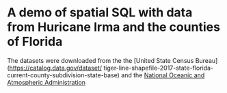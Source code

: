 # A demo of spatial SQL with data from Huricane Irma and the counties of Florida

The datasets were downloaded from the the [United State Census Bureau](https://catalog.data.gov/dataset/
tiger-line-shapefile-2017-state-florida-current-county-subdivision-state-base) and the [National Oceanic and Atmospheric Administration](https://www.nhc.noaa.gov/data/tcr/index.php?season=2017&basin=atl)

